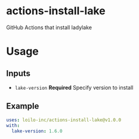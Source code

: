 # actions-install-lake

GitHub Actions that install ladylake

# Usage

## Inputs

- `lake-version`
**Required**
Specify version to install

## Example

```yaml
uses: loilo-inc/actions-install-lake@v1.0.0
with:
  lake-version: 1.6.0
```